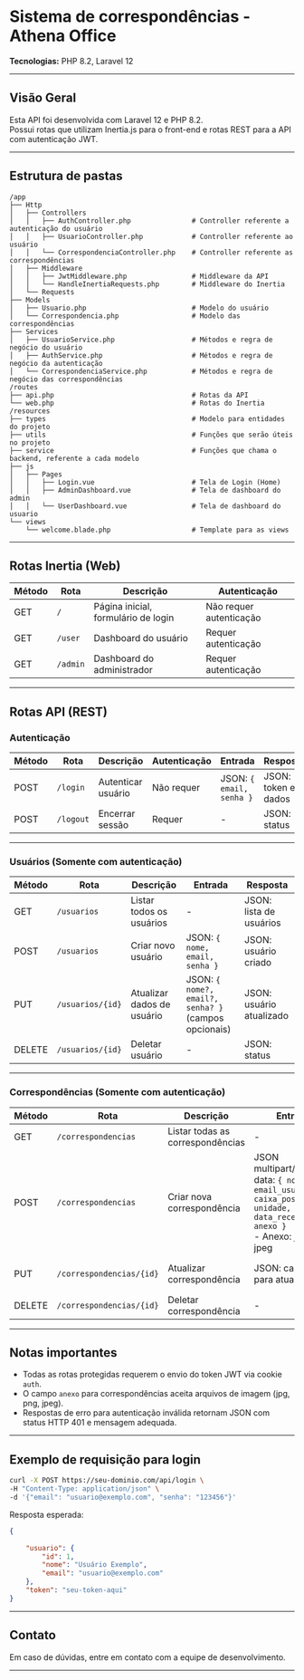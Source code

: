 
# Sistema de correspondências - Athena Office

**Tecnologias:** PHP 8.2, Laravel 12  

---

## Visão Geral

Esta API foi desenvolvida com Laravel 12 e PHP 8.2.  
Possui rotas que utilizam Inertia.js para o front-end e rotas REST para a API com autenticação JWT.

---

## Estrutura de pastas

```
/app
├── Http
│   ├── Controllers
│   │   ├── AuthController.php               # Controller referente a autenticação do usuário
│   │   ├── UsuarioController.php            # Controller referente ao usuário
│   │   └── CorrespondenciaController.php    # Controller referente as correspondências
│   ├── Middleware
│   │   ├── JwtMiddleware.php                # Middleware da API
│   │   └── HandleInertiaRequests.php        # Middleware do Inertia
│   └── Requests
├── Models
│   ├── Usuario.php                          # Modelo do usuário
│   └── Correspondencia.php                  # Modelo das correspondências
├── Services
│   ├── UsuarioService.php                   # Métodos e regra de negócio do usuário
│   ├── AuthService.php                      # Métodos e regra de negócio da autenticação
│   └── CorrespondenciaService.php           # Métodos e regra de negócio das correspondências
/routes
├── api.php                                  # Rotas da API
└── web.php                                  # Rotas do Inertia
/resources
├── types                                    # Modelo para entidades do projeto
├── utils                                    # Funções que serão úteis no projeto
├── service                                  # Funções que chama o backend, referente a cada modelo          
├── js
│   ├── Pages
│   │   ├── Login.vue                        # Tela de Login (Home)
│   │   ├── AdminDashboard.vue               # Tela de dashboard do admin
│   │   └── UserDashboard.vue                # Tela de dashboard do usuario
└── views
    └── welcome.blade.php                    # Template para as views
```

---

## Rotas Inertia (Web)

| Método | Rota     | Descrição                        | Autenticação         |
|--------|----------|--------------------------------|---------------------|
| GET    | `/`      | Página inicial, formulário de login | Não requer autenticação |
| GET    | `/user`  | Dashboard do usuário            | Requer autenticação  |
| GET    | `/admin` | Dashboard do administrador     | Requer autenticação  |

---

## Rotas API (REST)

### Autenticação

| Método | Rota     | Descrição                           | Autenticação          | Entrada                   | Resposta                  |
|--------|----------|-----------------------------------|-----------------------|--------------------------|---------------------------|
| POST   | `/login` | Autenticar usuário                 | Não requer             | JSON: `{ email, senha }` | JSON: token e dados       |
| POST   | `/logout`| Encerrar sessão                   | Requer                | -                        | JSON: status              |

---

### Usuários (Somente com autenticação)

| Método | Rota            | Descrição                   | Entrada                                          | Resposta                   |
|--------|-----------------|-----------------------------|-------------------------------------------------|----------------------------|
| GET    | `/usuarios`     | Listar todos os usuários     | -                                               | JSON: lista de usuários    |
| POST   | `/usuarios`     | Criar novo usuário           | JSON: `{ nome, email, senha }`                   | JSON: usuário criado       |
| PUT    | `/usuarios/{id}`| Atualizar dados de usuário   | JSON: `{ nome?, email?, senha? }` (campos opcionais) | JSON: usuário atualizado  |
| DELETE | `/usuarios/{id}`| Deletar usuário              | -                                               | JSON: status               |

---

### Correspondências (Somente com autenticação)

| Método | Rota                | Descrição                   | Entrada                                                    | Resposta                   |
|--------|---------------------|-----------------------------|------------------------------------------------------------|----------------------------|
| GET    | `/correspondencias`  | Listar todas as correspondências | -                                                        | JSON: lista de correspondências |
| POST   | `/correspondencias`  | Criar nova correspondência  | JSON multipart/form-data: `{ nome, email_usuario, caixa_postal, unidade, status, data_recebimento, anexo }`<br>- Anexo: jpg, png, jpeg | JSON: correspondência criada |
| PUT    | `/correspondencias/{id}`| Atualizar correspondência | JSON: campos para atualizar                                | JSON: correspondência atualizada |
| DELETE | `/correspondencias/{id}`| Deletar correspondência    | -                                                          | JSON: status               |

---

## Notas importantes

- Todas as rotas protegidas requerem o envio do token JWT via cookie `auth`.
- O campo `anexo` para correspondências aceita arquivos de imagem (jpg, png, jpeg).
- Respostas de erro para autenticação inválida retornam JSON com status HTTP 401 e mensagem adequada.

---

## Exemplo de requisição para login

```bash
curl -X POST https://seu-dominio.com/api/login \
-H "Content-Type: application/json" \
-d '{"email": "usuario@exemplo.com", "senha": "123456"}'
```

Resposta esperada:

```json
{
    
    "usuario": {
        "id": 1,
        "nome": "Usuário Exemplo",
        "email": "usuario@exemplo.com"
    },
    "token": "seu-token-aqui"
}
```

---

## Contato

Em caso de dúvidas, entre em contato com a equipe de desenvolvimento.

---

